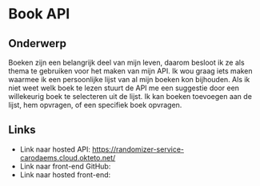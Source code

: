 # Book API

## Onderwerp

Boeken zijn een belangrijk deel van mijn leven, daarom besloot ik ze als thema te gebruiken voor het maken van mijn API. Ik wou graag iets maken waarmee ik een persoonlijke lijst van al mijn boeken kon bijhouden. Als ik niet weet welk boek te lezen stuurt de API me een suggestie door een willekeurig boek te selecteren uit de lijst. Ik kan boeken toevoegen aan de lijst, hem opvragen, of een specifiek boek opvragen.


## Links

- Link naar hosted API: https://randomizer-service-carodaems.cloud.okteto.net/
- Link naar front-end GitHub:
- Link naar hosted front-end:

